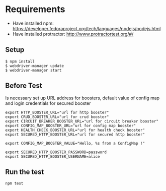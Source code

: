 # Requirements
* Have installed npm: https://developer.fedoraproject.org/tech/languages/nodejs/nodejs.html
* Have installed protractor: http://www.protractortest.org/#/

## Setup
```
$ npm install
$ webdriver-manager update
$ webdriver-manager start
```
## Before Test
Is necessary set up URL address for boosters, default value of config map and login credentials for secured booster
```
export HTTP_BOOSTER_URL="url for http booster"
export CRUD_BOOSTER_URL="url for crud booster"
export CIRCUIT_BREAKER_BOOSTER_URL="url for circuit breaker booster"
export CONFIG_MAP_BOOSTER_URL="url for config map booster"
export HEALTH_CHECK_BOOSTER_URL="url for health check booster"
export SECURED_HTTP_BOOSTER_URL="url for secured http booster"

export CONFIG_MAP_BOOSTER_VALUE="Hello, %s from a ConfigMap !"

export SECURED_HTTP_BOOSTER_PASSWORD=password
export SECURED_HTTP_BOOSTER_USERNAME=alice
```

## Run the test
```
npm test
```
